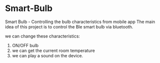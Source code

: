 # Smart-Bulb
Smart Bulb - Controlling the bulb characteristics from mobile app
The main idea of this project is to control the Ble smart bulb via bluetooth.

we can change these characteristics:
1. ON/OFF bulb
2. we can get the current room temperature
3. we can play a sound on the device.



